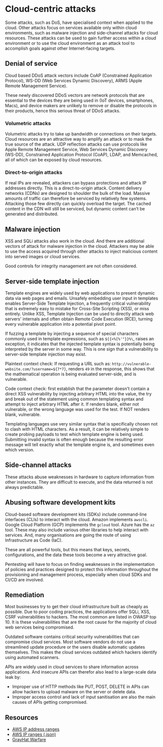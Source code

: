 # Cloud-centric attacks

Some attacks, such as DoS, have specialised context when applied to the cloud. Other attacks focus on services available only within cloud environments, such as malware injection and side-channel attacks for cloud resources. These attacks can be used to gain further access within a cloud environment or to use the cloud environment as an attack tool to accomplish goals against other Internet-facing targets.

## Denial of service

Cloud based DDoS attack vectors include CoAP (Constrained Application Protocol), WS-DD (Web Services Dynamic Discovery), ARMS (Apple Remote Management Service). 

These newly discovered DDoS vectors are network protocols that are essential to the devices they are being used in (IoT devices, smartphones, Macs), and device makers are unlikely to remove or disable the protocols in their products, hence this serious threat of DDoS attacks.

### Volumetric attacks

Volumetric attacks try to take up bandwidth or connections on their targets. Cloud resources are an attractive way to amplify an attack or to mask the true source of the attack. UDP reflection attacks can use protocols like Apple Remote Management Service, Web Services Dynamic Discovery (WS-DD), Constrained Application Protocol (CoAP), LDAP, and Memcached, all of which can be exposed by cloud resources.

### Direct-to-origin attacks

If real IPs are revealed, attackers can bypass protections and attack IP addresses directly. This is a direct-to-origin attack. Content delivery networks (CDNs) are designed to shoulder the bulk of the load. Massive amounts of traffic can therefore be serviced by relatively few systems. Attacking those few directly can quickly overload the target. The cached content in the CDN will still be serviced, but dynamic content can’t be generated and distributed.

## Malware injection

XSS and SQLi attacks also work in the cloud. And there are additional vectors of attack for malware injection in the cloud. Attackers may be able to use the access acquired through other attacks to inject malicious content into served images or cloud services.

Good controls for integrity management are not often considered.

## Server-side template injection

Template engines are widely used by web applications to present dynamic data via web pages and emails. Unsafely embedding user input in templates enables Server-Side Template Injection, a frequently critical vulnerability that is extremely easy to mistake for Cross-Site Scripting (XSS), or miss entirely. Unlike XSS, Template Injection can be used to directly attack web servers' internals and often obtain Remote Code Execution (RCE), turning every vulnerable application into a potential pivot point.

If fuzzing a template by injecting a sequence of special characters commonly used in template expressions, such as `${{<%[%'"}}%\`, raises an exception, it indicates that the injected template syntax is potentially being interpreted by the server in some way. This is one sign that a vulnerability to server-side template injection may exist. 

Plaintext context check: If requesting a URL such as: `http://vulnerable-website.com/?username=${7*7}`, renders `49` in the response, this shows that the mathematical operation is being evaluated server-side, and is vulnerable. 

Code context check: first establish that the parameter doesn't contain a direct XSS vulnerability by injecting arbitrary HTML into the value, the try and break out of the statement using common templating syntax and attempt to inject arbitrary HTML after it. If renders blank, either not vulnerable, or the wrong language was used for the test. If NOT renders blank, vulnerable.

Templating languages use very similar syntax that is specifically chosen not to clash with HTML characters. As a result, it can be relatively simple to create probing payloads to test which template engine is being used. Submitting invalid syntax is often enough because the resulting error message will tell exactly what the template engine is, and sometimes even which version.

## Side-channel attacks

These attacks abuse weaknesses in hardware to capture information from other instances. They are difficult to execute, and the data returned is not always predictable.

## Abusing software development kits

Cloud-based software development kits (SDKs) include command-line interfaces (CLIs) to interact with the cloud. Amazon implements `awscli`. Google Cloud Platform (GCP) implements the `gcloud` tool. Azure has the `az` tool. These may also include various other libraries to help interact with services. And, many organisations are going the route of using Infrastructure as Code (IaC).

These are all powerful tools, but this means that keys, secrets, configurations, and the data these tools become a very attractive goal.

Pentesting will have to focus on finding weaknesses in the implementation of policies and practices designed to protect this information throughout the provisioning and management process, especially when cloud SDKs and CI/CD are involved.

## Remediation

Most businesses try to get their cloud infrastructure built as cheaply as possible. Due to poor coding practices, the applications offer SQLi, XSS, CSRF vulnerabilities to hackers. The most common are listed in OWASP top 10. It is these vulnerabilities that are the root cause for the majority of cloud web services being compromised.

Outdated software contains critical security vulnerabilities that can compromise cloud services. Most software vendors do not use a streamlined update procedure or the users disable automatic updates themselves. This makes the cloud services outdated which hackers identify using automated scanners.

APIs are widely used in cloud services to share information across applications. And insecure APIs can therefor also lead to a large-scale data leak by:

* Improper use of HTTP methods like PUT, POST, DELETE in APIs can allow hackers to upload malware on the server or delete data. 
* Improper access control and lack of input sanitisation are also the main causes of APIs getting compromised.

## Resources

* [AWS IP address ranges](https://docs.aws.amazon.com/vpc/latest/userguide/aws-ip-ranges.html#aws-ip-download)
* [AWS IP ranges (.json)](https://ip-ranges.amazonaws.com/ip-ranges.json)
* [GrayHat Warfare](https://grayhatwarfare.com)

